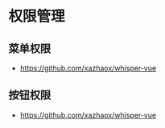 # 权限管理

## 菜单权限

- https://github.com/xazhaox/whisper-vue

## 按钮权限

- https://github.com/xazhaox/whisper-vue
